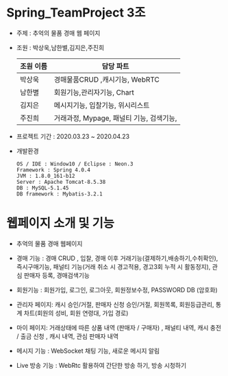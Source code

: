 
# Spring_TeamProject 3조

  - 주제 : 추억의 물품 경매 웹 페이지
  
  - 조원 : 박상욱,남한별,김지은,주진희
  
    | 조원 이름 | 담당 파트 |
    | ------ | ------ |
    | 박상욱 | 경매물품CRUD ,캐시기능, WebRTC |
    | 남한별 | 회원기능,관리자기능, Chart |
    | 김지은 | 메시지기능, 입찰기능, 위시리스트   |
    | 주진희 | 거래과정, Mypage, 패널티 기능, 검색기능,  |

  - 프로젝트 기간 :  2020.03.23 ~ 2020.04.23
  - 개발환경
  
		OS / IDE : Window10 / Eclipse : Neon.3
		Framework : Spring 4.0.4
		JVM : 1.8.0_161-b12
		Server : Apache Tomcat-8.5.38
		DB : MySQL-5.1.45
		DB framework : Mybatis-3.2.1



# 웹페이지 소개 및 기능
-  추억의 물품 경매 웹페이지
- 경매 기능 : 경매 CRUD , 입찰, 경매 이후 거래기능(결제하기,배송하기,수취확인), 즉시구매기능, 패널티 기능(거래 취소 시 경고적용, 경고3회 누적 시 활동정지), 관심 판매자 등록, 경매검색기능

- 회원기능 : 회원가입, 로그인, 로그아웃, 회원정보수정, PASSWORD DB (암호화)

- 관리자 페이지: 캐시 승인/거절, 판매자 신청 승인/거절, 회원목록, 회원등급관리, 통계 차트(회원의 성비, 회원 연령대,  가입 경로)

- 마이 페이지: 거래상태에 따른 상품 내역 (판매자 / 구매자) , 패널티 내역, 캐시 충전 / 출금 신청 , 캐시 내역, 관심 판매자 내역

- 메시지 기능 : WebSocket 채팅 기능, 새로운 메시지 알림

- Live 방송 기능 : WebRtc 활용하여 간단한 방송 하기, 방송 시청하기


